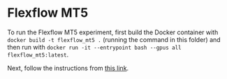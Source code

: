 # Flexflow MT5

To run the Flexflow MT5 experiment, first build the Docker container with `docker build -t flexflow_mt5 .` (running the command in this folder) and then run with `docker run -it --entrypoint bash --gpus all flexflow_mt5:latest`.

Next, follow the instructions from [this link](https://github.com/flexflow/FlexFlow/blob/master/examples/python/pytorch/mt5/MT5.md#mt5-in-flexflow).